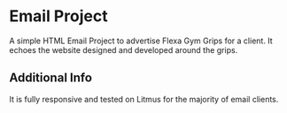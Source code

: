 # Email Project 
 
A simple HTML Email Project to advertise Flexa Gym Grips for a client. It echoes the website designed and developed around the grips.

## Additional Info

It is fully responsive and tested on Litmus for the majority of email clients.
